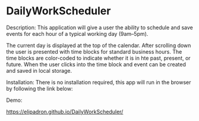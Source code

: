 # DailyWorkScheduler

Description:
    This application will give a user the ability to schedule and save events for each hour of a typical working day (9am–5pm).

The current day is displayed at the top of the calendar. 
After scrolling down the user is presented with time blocks for standard business hours. 
The time blocks are color-coded to indicate whether it is in hte past, present, or future. 
When the user clicks into the time block and event can be created and saved in local storage. 

Installation: 
    There is no installation required, this app will run in the browser by following the link below:

Demo:

https://elipadron.github.io/DailyWorkScheduler/  


